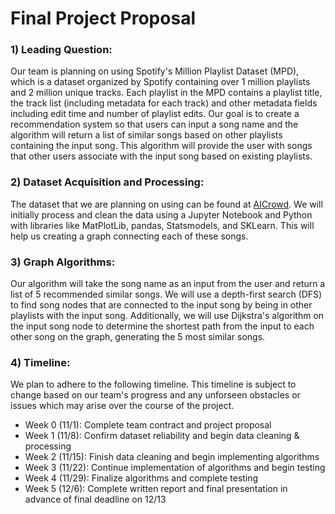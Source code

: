 # Final Project Proposal

### 1) Leading Question: 
Our team is planning on using Spotify's Million Playlist Dataset (MPD), which is a dataset organized by Spotify containing over 1 million playlists and 2 million unique tracks. Each playlist in the MPD contains a playlist title, the track list (including metadata for each track) and other metadata fields including edit time and number of playlist edits. Our goal is to create a recommendation system so that users can input a song name and the algorithm will return a list of similar songs based on other playlists containing the input song. This algorithm will provide the user with songs that other users associate with the input song based on existing playlists. 

### 2) Dataset Acquisition and Processing: 
The dataset that we are planning on using can be found at [AICrowd](https://www.aicrowd.com/challenges/spotify-million-playlist-dataset-challenge#dataset). We will initially process and clean the data using a Jupyter Notebook and Python with libraries like MatPlotLib, pandas, Statsmodels, and SKLearn. This will help us creating a graph connecting each of these songs. 

### 3) Graph Algorithms: 
Our algorithm will take the song name as an input from the user and return a list of 5 recommended similar songs. We will use a depth-first search (DFS) to find song nodes that are connected to the input song by being in other playlists with the input song. Additionally, we will use Dijkstra's algorithm on the input song node to determine the shortest path from the input to each other song on the graph, generating the 5 most similar songs. 

### 4) Timeline: 
We plan to adhere to the following timeline. This timeline is subject to change based on our team's progress and any unforseen obstacles or issues which may arise over the course of the project.
- Week 0 (11/1): Complete team contract and project proposal
- Week 1 (11/8): Confirm dataset reliability and begin data cleaning & processing
- Week 2 (11/15): Finish data cleaning and begin implementing algorithms
- Week 3 (11/22): Continue implementation of algorithms and begin testing
- Week 4 (11/29): Finalize algorithms and complete testing
- Week 5 (12/6): Complete written report and final presentation in advance of final deadline on 12/13